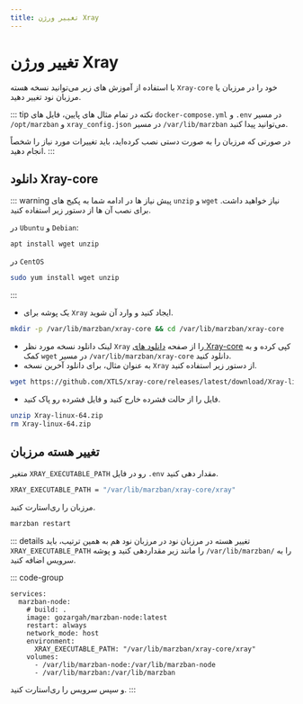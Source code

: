 ```yaml
---
title: تغییر ورژن Xray
---
```



#  تغییر ورژن Xray
با استفاده از آموزش های زیر می‌توانید نسخه هسته `Xray-core` خود را در مرزبان یا مرزبان نود تغییر دهید.

::: tip نکته
در تمام مثال های پایین، فایل‌ های `docker-compose.yml` و `.env` در مسیر `/opt/marzban‍‍‍` و `xray_config.json` در مسیر `/var/lib/marzban` ‌می‌توانید پیدا کنید.

در صورتی که مرزبان را به صورت دستی نصب کرده‌اید، باید تغییرات مورد نیاز را شخصاً انجام دهید.
:::


## دانلود Xray-core
::: warning پیش‌ نیاز ها
در ادامه شما به پکیج های `unzip` و `wget` نیاز خواهید‌ داشت.
برای نصب آن ها از دستور زیر استفاده کنید.

در `Ubuntu` و `Debian`:
```bash
apt install wget unzip
```

در `CentOS` 
```bash
sudo yum install wget unzip
```
:::

- یک پوشه برای `Xray` ایجاد کنید و وارد آن شوید. 
```bash
mkdir -p /var/lib/marzban/xray-core && cd /var/lib/marzban/xray-core
```
- لینک دانلود نسخه مورد نظر `Xray` را از صفحه [دانلود های Xray-core](https://github.com/XTLS/Xray-core/releases) کپی کرده و به کمک `wget` در مسیر `/var/lib/marzban/xray-core` دانلود کنید.
- به عنوان مثال، برای دانلود آخرین نسخه `Xray` از دستور زیر استفاده کنید.
```bash
wget https://github.com/XTLS/xray-core/releases/latest/download/Xray-linux-64.zip
```
- فایل را از حالت فشرده خارج کنید و فایل فشرده رو پاک کنید.
```bash
unzip Xray-linux-64.zip
rm Xray-linux-64.zip
```

## تغییر هسته مرزبان

متغیر `XRAY_EXECUTABLE_PATH` رو در فایل `.env` مقدار دهی کنید.
```bash
XRAY_EXECUTABLE_PATH = "/var/lib/marzban/xray-core/xray"
```

مرزبان را ری‌استارت کنید.
```bash
marzban restart
```

::: details تغییر هسته در مرزبان نود
در مرزبان نود هم به همین ترتیب، باید ‍‍`XRAY_EXECUTABLE_PATH` را مانند زیر مقدار‌دهی کنید و پوشه `/var/lib/marzban/` را به سرویس اضافه کنید.


::: code-group
```yml{8,11} [docker-compose.yml]
services:
  marzban-node:
    # build: .
    image: gozargah/marzban-node:latest
    restart: always
    network_mode: host
    environment:
      XRAY_EXECUTABLE_PATH: "/var/lib/marzban/xray-core/xray"
    volumes:
      - /var/lib/marzban-node:/var/lib/marzban-node
      - /var/lib/marzban:/var/lib/marzban
```
و سپس سرویس را ری‌استارت کنید.
:::
